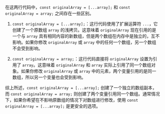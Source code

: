 在这两行代码中，`const originalArray = [...array];` 和 `const originalArray = array;` 之间存在一些区别。

1. `const originalArray = [...array];`：这行代码使用了扩展运算符 `...`，它创建了一个原数组 `array` 的浅拷贝。这意味着 `originalArray` 现在引用的是一个与 `array` 具有相同内容的新数组，但是两个数组在内存中是独立的，互不影响。如果你修改 `originalArray` 或 `array` 中的任何一个数组，另一个数组不会受到影响。

2. `const originalArray = array;`：这行代码直接将 `originalArray` 设置为引用了 `array`。这意味着 `originalArray` 和 `array` 实际上引用了同一个数组对象。如果你修改 `originalArray` 或 `array` 中的元素，两个变量引用的是同一数组，所以另一个变量也会受到影响。

综上所述，`const originalArray = [...array];` 创建了一个独立的数组副本，而 `const originalArray = array;` 则创建了两个变量引用同一个数组。通常情况下，如果你希望在不影响原数组的情况下对数组进行修改，使用 `const originalArray = [...array];` 是更安全的选项。